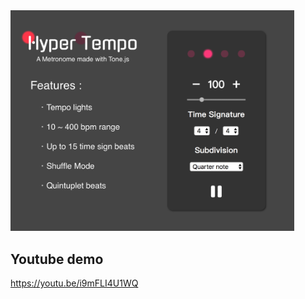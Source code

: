 <img src='https://raw.githubusercontent.com/xuan0123/hyper-tempo/master/hyper-tempo.png' width='90%'>

## Youtube demo

https://youtu.be/i9mFLI4U1WQ
